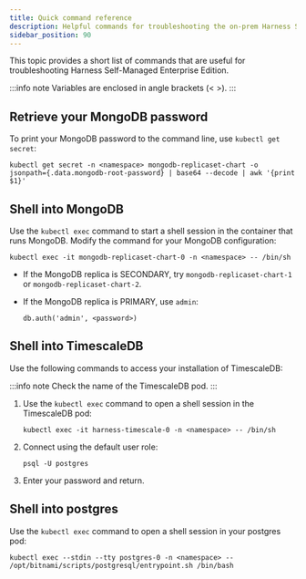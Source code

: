```yaml
---
title: Quick command reference
description: Helpful commands for troubleshooting the on-prem Harness Self-Managed Enterprise Edition.
sidebar_position: 90
---
```


This topic provides a short list of commands that are useful for troubleshooting Harness Self-Managed Enterprise Edition.

:::info note
Variables are enclosed in angle brackets (< >).
:::

## Retrieve your MongoDB password

To print your MongoDB password to the command line, use `kubectl get secret`:

```
kubectl get secret -n <namespace> mongodb-replicaset-chart -o jsonpath={.data.mongodb-root-password} | base64 --decode | awk '{print $1}'
```

## Shell into MongoDB

Use the `kubectl exec` command to start a shell session in the container that runs MongoDB. Modify the command for your MongoDB configuration:

   ```
   kubectl exec -it mongodb-replicaset-chart-0 -n <namespace> -- /bin/sh
   ```

- If the MongoDB replica is SECONDARY, try `mongodb-replicaset-chart-1` or `mongodb-replicaset-chart-2`.

- If the MongoDB replica is PRIMARY, use `admin`:

  ```
  db.auth('admin', <password>)
  ```

## Shell into TimescaleDB

Use the following commands to access your installation of TimescaleDB:

:::info note
Check the name of the TimescaleDB pod.
:::

1. Use the `kubectl exec` command to open a shell session in the TimescaleDB pod:

   ```
   kubectl exec -it harness-timescale-0 -n <namespace> -- /bin/sh
   ```

2. Connect using the default user role:

   ```
   psql -U postgres
   ```

3. Enter your password and return.

## Shell into postgres

Use the `kubectl exec` command to open a shell session in your postgres pod:

```
kubectl exec --stdin --tty postgres-0 -n <namespace> -- /opt/bitnami/scripts/postgresql/entrypoint.sh /bin/bash
```

